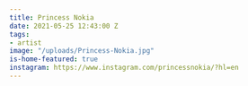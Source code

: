 ```yaml
---
title: Princess Nokia
date: 2021-05-25 12:43:00 Z
tags:
- artist
image: "/uploads/Princess-Nokia.jpg"
is-home-featured: true
instagram: https://www.instagram.com/princessnokia/?hl=en
---
```


